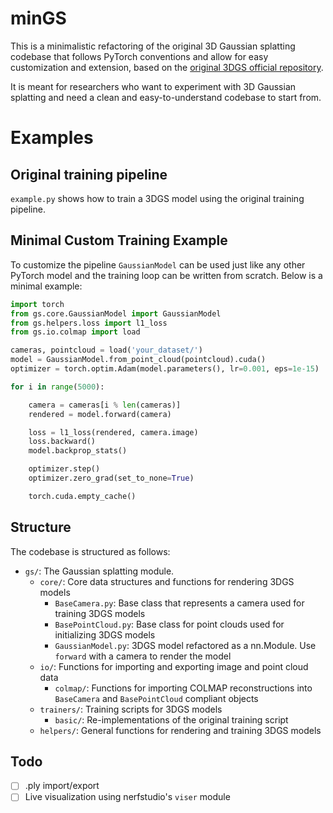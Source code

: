# minGS
This is a minimalistic refactoring of the original 3D Gaussian splatting codebase that follows PyTorch conventions and allow for easy customization and extension, based on the [original 3DGS official repository](https://github.com/graphdeco-inria/gaussian-splatting).

It is meant for researchers who want to experiment with 3D Gaussian splatting and need a clean and easy-to-understand codebase to start from.

# Examples

## Original training pipeline
`example.py` shows how to train a 3DGS model using the original training pipeline. 

## Minimal Custom Training Example
To customize the pipeline `GaussianModel` can be used just like any other PyTorch model and the training loop can be written from scratch. Below is a minimal example:
```python
import torch
from gs.core.GaussianModel import GaussianModel
from gs.helpers.loss import l1_loss
from gs.io.colmap import load

cameras, pointcloud = load('your_dataset/')
model = GaussianModel.from_point_cloud(pointcloud).cuda()
optimizer = torch.optim.Adam(model.parameters(), lr=0.001, eps=1e-15)

for i in range(5000):

    camera = cameras[i % len(cameras)]
    rendered = model.forward(camera)

    loss = l1_loss(rendered, camera.image)
    loss.backward()
    model.backprop_stats()

    optimizer.step()
    optimizer.zero_grad(set_to_none=True) 

    torch.cuda.empty_cache()
```

## Structure
The codebase is structured as follows:
- `gs/`: The Gaussian splatting module.
    - `core/`: Core data structures and functions for rendering 3DGS models
        - `BaseCamera.py`: Base class that represents a camera used for training 3DGS models
        - `BasePointCloud.py`: Base class for point clouds used for initializing 3DGS models
        - `GaussianModel.py`: 3DGS model refactored as a nn.Module. Use `forward` with a camera to render the model
    - `io/`: Functions for importing and exporting image and point cloud data
        - `colmap/`: Functions for importing COLMAP reconstructions into `BaseCamera` and `BasePointCloud` compliant objects
    - `trainers/`: Training scripts for 3DGS models
        - `basic/`: Re-implementations of the original training script
    - `helpers/`: General functions for rendering and training 3DGS models

## Todo
- [ ] .ply import/export
- [ ] Live visualization using nerfstudio's `viser` module
